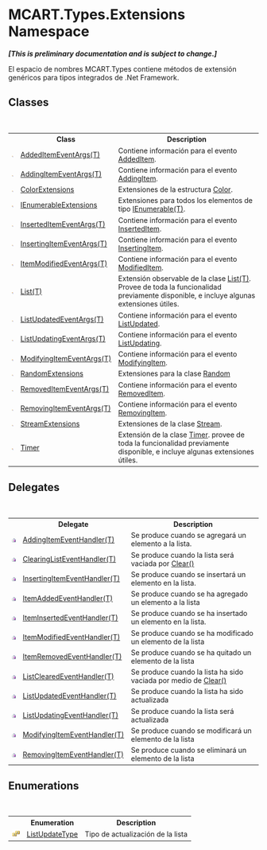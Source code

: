 # MCART.Types.Extensions Namespace
 _**\[This is preliminary documentation and is subject to change.\]**_

El espacio de nombres MCART.Types contiene métodos de extensión genéricos para tipos integrados de .Net Framework.


## Classes
&nbsp;<table><tr><th></th><th>Class</th><th>Description</th></tr><tr><td>![Public class](media/pubclass.gif "Public class")</td><td><a href="ff57925e-493c-c671-62ea-72b4f93b6fdf">AddedItemEventArgs(T)</a></td><td>
Contiene información para el evento <a href="8a5f66f6-aa09-8605-109c-71cac6910150">AddedItem</a>.</td></tr><tr><td>![Public class](media/pubclass.gif "Public class")</td><td><a href="530f58e9-6092-bce8-3867-24504a91be4a">AddingItemEventArgs(T)</a></td><td>
Contiene información para el evento <a href="a45da159-a8ea-ff4e-7e57-eaf38341d251">AddingItem</a>.</td></tr><tr><td>![Public class](media/pubclass.gif "Public class")</td><td><a href="ebf78282-5833-6274-ae32-03fc6aa2555a">ColorExtensions</a></td><td>
Extensiones de la estructura <a href="b2f59482-b5b7-a7aa-b3e0-1a7c0ef43382">Color</a>.</td></tr><tr><td>![Public class](media/pubclass.gif "Public class")</td><td><a href="b12b3254-391f-e729-a551-2fdb7baa0685">IEnumerableExtensions</a></td><td>
Extensiones para todos los elementos de tipo <a href="http://msdn2.microsoft.com/es-es/library/9eekhta0" target="_blank">IEnumerable(T)</a>.</td></tr><tr><td>![Public class](media/pubclass.gif "Public class")</td><td><a href="95c129c7-31db-9791-c42a-8a0d9715a3b4">InsertedItemEventArgs(T)</a></td><td>
Contiene información para el evento <a href="d233a8b8-4dea-d766-1d11-c03dd225d158">InsertedItem</a>.</td></tr><tr><td>![Public class](media/pubclass.gif "Public class")</td><td><a href="7889f617-4c28-a73e-d50a-c2f6f7fefb9f">InsertingItemEventArgs(T)</a></td><td>
Contiene información para el evento <a href="08f64393-3262-c1c4-f85f-4040b1648c74">InsertingItem</a>.</td></tr><tr><td>![Public class](media/pubclass.gif "Public class")</td><td><a href="2072ef4d-d16a-11c2-2ddd-57e940fd026c">ItemModifiedEventArgs(T)</a></td><td>
Contiene información para el evento <a href="472051a4-86ba-1895-11dc-4c2f01684f5b">ModifiedItem</a>.</td></tr><tr><td>![Public class](media/pubclass.gif "Public class")</td><td><a href="e472f890-0d94-e75b-9f29-f49cc04a830f">List(T)</a></td><td>
Extensión observable de la clase <a href="http://msdn2.microsoft.com/es-es/library/6sh2ey19" target="_blank">List(T)</a>. Provee de toda la funcionalidad previamente disponible, e incluye algunas extensiones útiles.</td></tr><tr><td>![Public class](media/pubclass.gif "Public class")</td><td><a href="3f7e1094-9ba2-8104-bdff-3a220550ac56">ListUpdatedEventArgs(T)</a></td><td>
Contiene información para el evento <a href="0352a46e-468f-a2b6-7339-7bb983e214cd">ListUpdated</a>.</td></tr><tr><td>![Public class](media/pubclass.gif "Public class")</td><td><a href="8adbaaf2-ee6b-ab39-e5a7-7b927ac01ec9">ListUpdatingEventArgs(T)</a></td><td>
Contiene información para el evento <a href="ebf74abd-f458-6598-5b77-2309a7beeb16">ListUpdating</a>.</td></tr><tr><td>![Public class](media/pubclass.gif "Public class")</td><td><a href="e8909f5a-49fa-4556-727c-012fad32a39e">ModifyingItemEventArgs(T)</a></td><td>
Contiene información para el evento <a href="2ec89232-ee40-8ce0-faad-40eab95f03d6">ModifyingItem</a>.</td></tr><tr><td>![Public class](media/pubclass.gif "Public class")</td><td><a href="f618dd0b-773d-54df-56f9-f599de304619">RandomExtensions</a></td><td>
Extensiones para la clase <a href="http://msdn2.microsoft.com/es-es/library/ts6se2ek" target="_blank">Random</a></td></tr><tr><td>![Public class](media/pubclass.gif "Public class")</td><td><a href="4b91cfec-e47e-433c-7d23-b3797db72e94">RemovedItemEventArgs(T)</a></td><td>
Contiene información para el evento <a href="f2a2ab2a-f6fc-a406-a5a1-705688198b00">RemovedItem</a>.</td></tr><tr><td>![Public class](media/pubclass.gif "Public class")</td><td><a href="aef2f961-3b1c-0115-4f17-c80ff1fc851d">RemovingItemEventArgs(T)</a></td><td>
Contiene información para el evento <a href="7a8a8bf4-1493-669c-320e-563ff376bc6a">RemovingItem</a>.</td></tr><tr><td>![Public class](media/pubclass.gif "Public class")</td><td><a href="7cd8ddda-71ae-595b-7439-964ec99c7f60">StreamExtensions</a></td><td>
Extensiones de la clase <a href="http://msdn2.microsoft.com/es-es/library/8f86tw9e" target="_blank">Stream</a>.</td></tr><tr><td>![Public class](media/pubclass.gif "Public class")</td><td><a href="f7e4d0c4-55da-03e6-3762-77b06b9b3a64">Timer</a></td><td>
Extensión de la clase <a href="http://msdn2.microsoft.com/es-es/library/0tcs6ww8" target="_blank">Timer</a>. provee de toda la funcionalidad previamente disponible, e incluye algunas extensiones útiles.</td></tr></table>

## Delegates
&nbsp;<table><tr><th></th><th>Delegate</th><th>Description</th></tr><tr><td>![Public delegate](media/pubdelegate.gif "Public delegate")</td><td><a href="ada8018b-5d7e-86bc-96d3-3f782abaa0b1">AddingItemEventHandler(T)</a></td><td>
Se produce cuando se agregará un elemento a la lista.</td></tr><tr><td>![Public delegate](media/pubdelegate.gif "Public delegate")</td><td><a href="ee27683a-6749-709d-2a69-87c89adc2dd0">ClearingListEventHandler(T)</a></td><td>
Se produce cuando la lista será vaciada por <a href="0a7084ff-4d22-e0c0-6fa4-f9c253b1cc68">Clear()</a></td></tr><tr><td>![Public delegate](media/pubdelegate.gif "Public delegate")</td><td><a href="17d52ee7-727b-a598-1132-b23c752c411a">InsertingItemEventHandler(T)</a></td><td>
Se produce cuando se insertará un elemento en la lista.</td></tr><tr><td>![Public delegate](media/pubdelegate.gif "Public delegate")</td><td><a href="55fbc26f-4d2f-6220-fa7e-12877eca58f4">ItemAddedEventHandler(T)</a></td><td>
Se produce cuando se ha agregado un elemento a la lista</td></tr><tr><td>![Public delegate](media/pubdelegate.gif "Public delegate")</td><td><a href="fe2e09ff-b4cb-68fa-442e-263ca971f06b">ItemInsertedEventHandler(T)</a></td><td>
Se produce cuando se ha insertado un elemento en la lista.</td></tr><tr><td>![Public delegate](media/pubdelegate.gif "Public delegate")</td><td><a href="b5170912-f065-8654-2d53-a3c4ad72aecc">ItemModifiedEventHandler(T)</a></td><td>
Se produce cuando se ha modificado un elemento de la lista</td></tr><tr><td>![Public delegate](media/pubdelegate.gif "Public delegate")</td><td><a href="92c391fc-b114-f31f-2c90-9bda00a13219">ItemRemovedEventHandler(T)</a></td><td>
Se produce cuando se ha quitado un elemento de la lista</td></tr><tr><td>![Public delegate](media/pubdelegate.gif "Public delegate")</td><td><a href="1903ca1b-227b-6c54-0c32-3b833e15086b">ListClearedEventHandler(T)</a></td><td>
Se produce cuando la lista ha sido vaciada por medio de <a href="0a7084ff-4d22-e0c0-6fa4-f9c253b1cc68">Clear()</a></td></tr><tr><td>![Public delegate](media/pubdelegate.gif "Public delegate")</td><td><a href="bba97241-0d1f-4d24-3697-5c677c241508">ListUpdatedEventHandler(T)</a></td><td>
Se produce cuando la lista ha sido actualizada</td></tr><tr><td>![Public delegate](media/pubdelegate.gif "Public delegate")</td><td><a href="8b1b5c5c-cfa0-1cdb-9233-3b61c4d6f751">ListUpdatingEventHandler(T)</a></td><td>
Se produce cuando la lista será actualizada</td></tr><tr><td>![Public delegate](media/pubdelegate.gif "Public delegate")</td><td><a href="2e2efe91-a948-23c4-3362-1251a57f4e3e">ModifyingItemEventHandler(T)</a></td><td>
Se produce cuando se modificará un elemento de la lista</td></tr><tr><td>![Public delegate](media/pubdelegate.gif "Public delegate")</td><td><a href="cdc3e67d-d236-902e-f5f5-c4dad11a5ef3">RemovingItemEventHandler(T)</a></td><td>
Se produce cuando se eliminará un elemento de la lista</td></tr></table>

## Enumerations
&nbsp;<table><tr><th></th><th>Enumeration</th><th>Description</th></tr><tr><td>![Public enumeration](media/pubenumeration.gif "Public enumeration")</td><td><a href="583b5a40-c7c8-29e4-48aa-38316d167e9f">ListUpdateType</a></td><td>
Tipo de actualización de la lista</td></tr></table>&nbsp;
